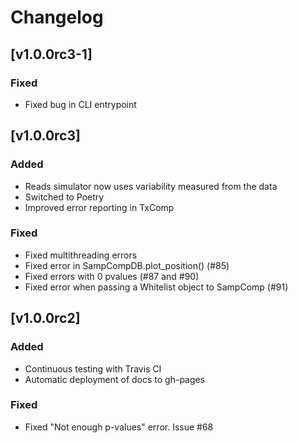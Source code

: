 # Changelog

## [v1.0.0rc3-1]

### Fixed
- Fixed bug in CLI entrypoint

## [v1.0.0rc3]

### Added
- Reads simulator now uses variability measured from the data
- Switched to Poetry
- Improved error reporting in TxComp

### Fixed
- Fixed multithreading errors
- Fixed error in SampCompDB.plot_position() (#85)
- Fixed errors with 0 pvalues (#87 and #90)
- Fixed error when passing a Whitelist object to SampComp (#91)

## [v1.0.0rc2]

### Added
- Continuous testing with Travis CI
- Automatic deployment of docs to gh-pages

### Fixed
- Fixed "Not enough p-values" error. Issue #68
